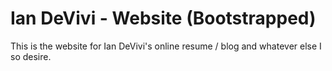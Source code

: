# Ian DeVivi - Website (Bootstrapped)

This is the website for Ian DeVivi's online resume / blog and whatever else I so desire.
